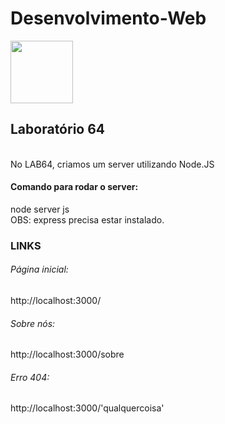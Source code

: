 # Desenvolvimento-Web

<img src="https://cdn.jsdelivr.net/gh/devicons/devicon@latest/icons/nodejs/nodejs-original-wordmark.svg" width="100" height="100"> </img>
          

<h2>Laboratório 64</h2> 
<br>
No LAB64, criamos um server utilizando Node.JS
<br>
<h4>Comando para rodar o server:</h4>
node server js 
<br>
OBS: express precisa estar instalado.

<h3>LINKS</h3> 
<h6>Página inicial:</h6>
http://localhost:3000/ 
<br>
<h6>Sobre nós:</h6>
http://localhost:3000/sobre
<br>
<h6>Erro 404:</h6>
http://localhost:3000/'qualquercoisa'
